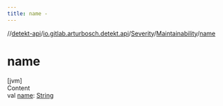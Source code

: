 ```yaml
---
title: name -
---
```

//[detekt-api](../../../index.md)/[io.gitlab.arturbosch.detekt.api](../../index.md)/[Severity](../index.md)/[Maintainability](index.md)/[name](name.md)



# name  
[jvm]  
Content  
val [name](name.md): [String](https://kotlinlang.org/api/latest/jvm/stdlib/kotlin/-string/index.html)  




